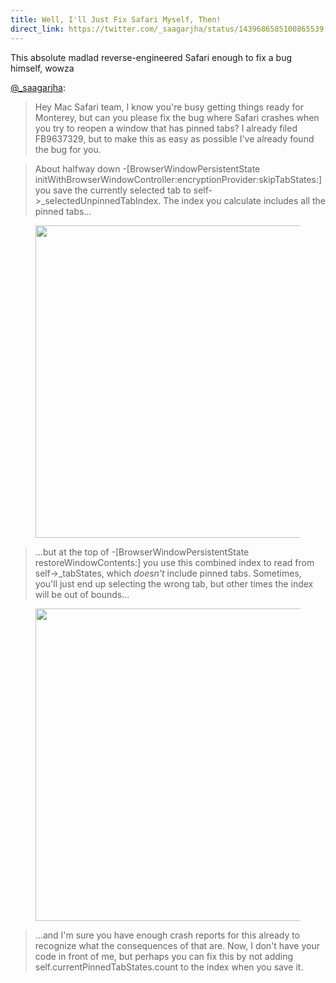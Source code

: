 ```yaml
---
title: Well, I'll Just Fix Safari Myself, Then!
direct_link: https://twitter.com/_saagarjha/status/1439686585100865539
---
```


This absolute madlad reverse-engineered Safari enough to fix a bug himself, wowza

[@\_saagarjha](https://twitter.com/_saagarjha):

> Hey Mac Safari team, I know you're busy getting things ready for Monterey, but can you please fix the bug where Safari crashes when you try to reopen a window that has pinned tabs? I already filed FB9637329, but to make this as easy as possible I've already found the bug for you.

> About halfway down -[BrowserWindowPersistentState initWithBrowserWindowController:encryptionProvider:skipTabStates:] you save the currently selected tab to self->\_selectedUnpinnedTabIndex. The index you calculate includes all the pinned tabs...

<figure>
  <img src="https://static.wolfgirl.dev/cybersec/2021-09-19-1.jfif" width="500" />
</figure>

> ...but at the top of -[BrowserWindowPersistentState restoreWindowContents:] you use this combined index to read from self->\_tabStates, which _doesn't_ include pinned tabs. Sometimes, you'll just end up selecting the wrong tab, but other times the index will be out of bounds...

<figure>
  <img src="https://static.wolfgirl.dev/cybersec/2021-09-19-2.jfif" width="500" />
</figure>

> ...and I'm sure you have enough crash reports for this already to recognize what the consequences of that are. Now, I don't have your code in front of me, but perhaps you can fix this by not adding self.currentPinnedTabStates.count to the index when you save it.
